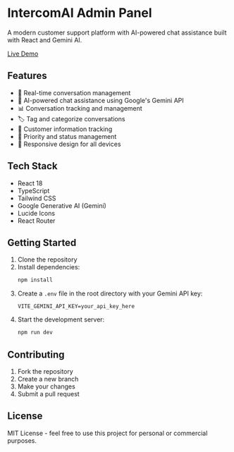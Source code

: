 # IntercomAI Admin Panel

A modern customer support platform with AI-powered chat assistance built with React and Gemini AI.

[Live Demo](https://intercom-like-frontend.vercel.app/) <!-- Add your deployment URL here -->

## Features

- 💬 Real-time conversation management
- 🤖 AI-powered chat assistance using Google's Gemini API
- 📊 Conversation tracking and management
- 🏷️ Tag and categorize conversations
- 👥 Customer information tracking
- 🎯 Priority and status management
- 📱 Responsive design for all devices

## Tech Stack

- React 18
- TypeScript
- Tailwind CSS
- Google Generative AI (Gemini)
- Lucide Icons
- React Router

## Getting Started

1. Clone the repository
2. Install dependencies:
   ```bash
   npm install
   ```
3. Create a `.env` file in the root directory with your Gemini API key:
   ```
   VITE_GEMINI_API_KEY=your_api_key_here
   ```
4. Start the development server:
   ```bash
   npm run dev
   ```

## Contributing

1. Fork the repository
2. Create a new branch
3. Make your changes
4. Submit a pull request

## License

MIT License - feel free to use this project for personal or commercial purposes.
